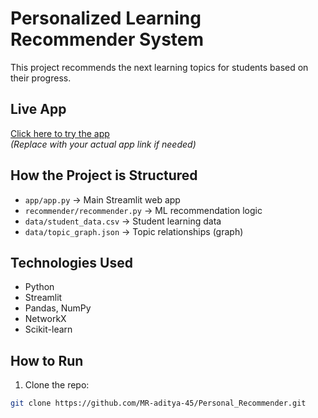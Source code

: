 # Personalized Learning Recommender System

This project recommends the next learning topics for students based on their progress.

## Live App

[Click here to try the app](https://MR-aditya-45-personal-recommender.streamlit.app/)  
_(Replace with your actual app link if needed)_

## How the Project is Structured

- `app/app.py` → Main Streamlit web app  
- `recommender/recommender.py` → ML recommendation logic  
- `data/student_data.csv` → Student learning data  
- `data/topic_graph.json` → Topic relationships (graph)

## Technologies Used

- Python  
- Streamlit  
- Pandas, NumPy  
- NetworkX  
- Scikit-learn

## How to Run

1. Clone the repo:

```bash
git clone https://github.com/MR-aditya-45/Personal_Recommender.git
